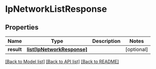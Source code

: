 # IpNetworkListResponse

## Properties
Name | Type | Description | Notes
------------ | ------------- | ------------- | -------------
**result** | [**list[IpNetworkResponse]**](IpNetworkResponse.md) |  | [optional] 

[[Back to Model list]](../README.md#documentation-for-models) [[Back to API list]](../README.md#documentation-for-api-endpoints) [[Back to README]](../README.md)


